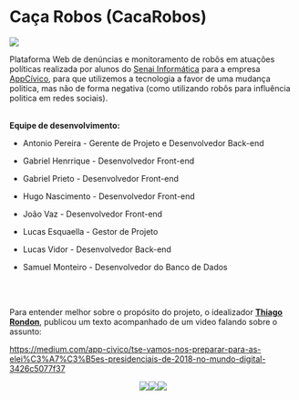 # Caça Robos (CacaRobos)

<img src="https://github.com/Antonio6745/CacaRobos/blob/master/M%C3%ADdia/CacaRobos-Logo.jpeg"/>

<p>Plataforma Web de denúncias e monitoramento de robôs em atuações políticas realizada por alunos do <a href="https://informatica.sp.senai.br/">Senai Informática</a> para a empresa <a href="https://appcivico.com/pt/">AppCívico</a>, para que utilizemos a tecnologia a favor de uma mudança politica, mas não de forma negativa (como utilizando robôs para influência politica em redes sociais).</p>
<br/>
<b>Equipe de desenvolvimento:</b>

- Antonio Pereira - Gerente de Projeto e Desenvolvedor Back-end

- Gabriel Henrrique - Desenvolvedor Front-end

- Gabriel Prieto - Desenvolvedor Front-end

- Hugo Nascimento - Desenvolvedor Front-end

- João Vaz - Desenvolvedor Front-end

- Lucas Esquaella - Gestor de Projeto

- Lucas Vidor - Desenvolvedor Back-end

- Samuel Monteiro - Desenvolvedor do Banco de Dados
<br/>
<br/>
<p>Para entender melhor sobre o propósito do projeto, o idealizador <b><a href="https://br.linkedin.com/in/thiagorondon">Thiago Rondon</a></b>, publicou um texto acompanhado de um video falando sobre o assunto:</p>

<a>https://medium.com/app-civico/tse-vamos-nos-preparar-para-as-elei%C3%A7%C3%B5es-presidenciais-de-2018-no-mundo-digital-3426c5077f37</a>
<br/>
<p align="center"><img src="https://github.com/Antonio6745/CacaRobos/blob/master/M%C3%ADdia/appcivico-logo.png"/><img src="https://github.com/Antonio6745/CacaRobos/blob/master/M%C3%ADdia/espc.png"/><img src="https://github.com/Antonio6745/CacaRobos/blob/master/M%C3%ADdia/Senai-Logo.png"/></p>

